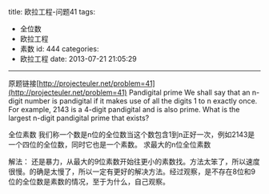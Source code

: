 title: 欧拉工程-问题41
tags:
  - 全位数
  - 欧拉工程
  - 素数
id: 444
categories:
  - 欧拉工程
date: 2013-07-21 21:05:29
---

原题链接[http://projecteuler.net/problem=41](http://projecteuler.net/problem=41)
Pandigital prime
We shall say that an n-digit number is pandigital if it makes use of all the digits 1 to n exactly once. For example, 2143 is a 4-digit pandigital and is also prime.
What is the largest n-digit pandigital prime that exists?

全位素数
我们称一个数是n位的全位数当这个数包含1到n正好一次，例如2143是一个四位的全位数，同时它也是一个素数。
求最大的n位全位素数

解法：
还是暴力，从最大的9位素数开始往更小的素数找。方法太笨了，所以速度很慢。的确是太慢了，所以一定有更好的解决方法。经过观察，是不存在8位和9位的全位数是素数的情况，至于为什么，自己观察。
​
